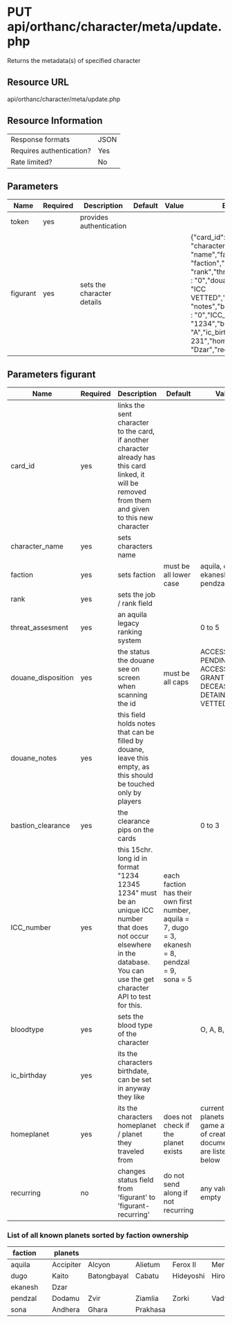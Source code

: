 
# PUT api/orthanc/character/meta/update.php
Returns the metadata(s) of specified character

## Resource URL
api/orthanc/character/meta/update.php

## Resource Information
|||
|--|--|
|Response formats | JSON |
|Requires authentication?| Yes |
|Rate limited? | No |

## Parameters
| Name | Required | Description | Default | Value | Example
|--|--|--|--|--|--
token | yes | provides authentication |
figurant | yes | sets the character details | | | {"card_id":"1234", "character_name": "name","faction": "faction","rank": "rank","threat_assessment" : "0","douane_disposition" : "ICC VETTED","douane_notes" : "notes","bastion_clearance" : "0","ICC_number" : "1234","bloodtype" : "A","ic_birthday": "24 oct 231","homeplanet": "Dzar","recurring" : "1"}

## Parameters figurant
| Name | Required | Description | Default | Value | Example
|--|--|--|--|--|--
card_id | yes | links the sent character to the card, if another character already has this card linked, it will be removed from them and given to this new character | | | AJDY234602JF
character_name | yes | sets characters name | | | Swoopsy Whoopsy
faction | yes | sets faction | must be all lower case | aquila, dugo, ekanesh, pendzal, sona | aquila
rank | yes | sets the job / rank field | | | Lt.
threat_assesment | yes | an aquila legacy ranking system | | 0 to 5 | 1 
douane_disposition | yes | the status the douane see on screen when scanning the id | must be all caps | ACCESS PENDING, ACCESS GRANTED, DECEASED, DETAIN, ICC VETTED | ACCESS GRANTED
douane_notes | yes | this field holds notes that can be filled by douane, leave this empty, as this should be touched only by players | | |  
bastion_clearance | yes | the clearance pips on the cards | | 0 to 3 | 1
ICC_number | yes | this 15chr. long id in format "1234 12345 1234" must be an unique ICC number that does not occur elsewhere in the database. You can use the get character API to test for this. | each faction has their own first number, aquila = 7, dugo = 3, ekanesh = 8, pendzal = 9, sona = 5 | | 7345 34768 3457
bloodtype | yes | sets the blood type of the character | | O, A, B, AB | A
ic_birthday | yes | its the characters birthdate, can be set in anyway they like | | | 24-10-231nt
homeplanet | yes | its the characters homeplanet / planet they traveled from | does not check if the planet exists | current planets in game at time of creating documentation are listed below | Accipiter
recurring | no | changes status field from 'figurant' to 'figurant-recurring' | do not send along if not recurring | any value even empty | true

### List of all known planets sorted by faction ownership

| faction || planets ||||||||||||
|--|--|--|--|--|--|--|--|--|--|--|--|--|--
aquila || Accipiter | Alcyon | Alietum | Ferox II | Merula | Noctua | Sturnus | Viridis | Fastus | Ignis | Ithaginis | Tigris
dugo || Kaito | Batongbayal | Cabatu | Hideyoshi | Hiroto | Katsuro | Minoru | Shinobu | Tarou | Haruka | Noburu
ekanesh || Dzar
pendzal || Dodamu | Zvir | Ziamlia | Zorki | Vady | Cionma | Vtotoroy | Nadz | Ruda | Zyccio
sona || Andhera | Ghara | Prakhasa
  
